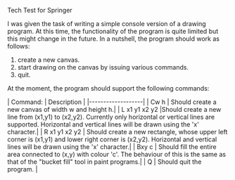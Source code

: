 Tech Test for Springer


I was given the task of writing a simple console version of a drawing program. At this time, the functionality of the program is quite limited but this might change in the future. In a nutshell, the program should work as follows:
1. create a new canvas.
2. start drawing on the canvas by issuing various commands.
3. quit.

At the moment, the program should support the following commands:

| Command: | Description |
|-------------------|
| Cw h | Should create a new canvas of width w and height h.|
| L x1 y1 x2 y2 |Should create a new line from (x1,y1) to (x2,y2). Currently only horizontal or vertical lines are supported. Horizontal and vertical lines will be drawn using the 'x' character.|
| R x1 y1 x2 y2 | Should create a new rectangle, whose upper left corner is (x1,y1) and lower right corner is (x2,y2). Horizontal and vertical lines will be drawn using the 'x' character.|
| Bxy c | Should fill the entire area connected to (x,y) with colour 'c'. The behaviour of this is the same as that of the "bucket fill" tool in paint programs.|
| Q | Should quit the program. |
